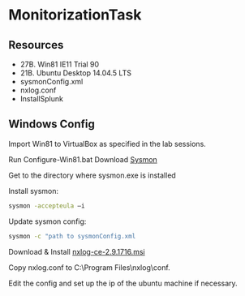 # MonitorizationTask

## Resources

* 27B. Win81 IE11 Trial 90
* 21B. Ubuntu Desktop 14.04.5 LTS
* sysmonConfig.xml
* nxlog.conf
* InstallSplunk

## Windows Config

Import Win81 to VirtualBox as specified in the lab sessions.

Run Configure-Win81.bat
Download [Sysmon](https://docs.microsoft.com/en-us/sysinternals/downloads/sysmon)

Get to the directory where sysmon.exe is installed

Install sysmon:

```bash
sysmon -accepteula –i
```

Update sysmon config:

```bash
sysmon -c "path to sysmonConfig.xml
```

Download & Install
[nxlog-ce-2.9.1716.msi](https://nxlog.co/products/nxlog-community-edition/download)


Copy nxlog.conf to C:\Program Files\nxlog\conf.

Edit the config and set up the ip of the ubuntu machine if necessary.
